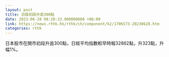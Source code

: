 ```yaml
---
layout: post
title: 日股初段升逾300點
date: 2023-06-28 08:20:33.000000000 +08:00
link: https://news.rthk.hk/rthk/ch/component/k2/1706573-20230628.htm
categories: rthk
---
```


日本股市在開市初段升逾300點，日經平均指數較早時報32862點，升323點，升幅1%。
